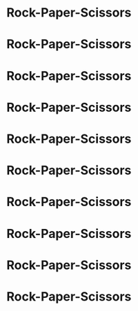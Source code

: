 # Rock-Paper-Scissors
# Rock-Paper-Scissors
# Rock-Paper-Scissors
# Rock-Paper-Scissors
# Rock-Paper-Scissors
# Rock-Paper-Scissors
# Rock-Paper-Scissors
# Rock-Paper-Scissors
# Rock-Paper-Scissors
# Rock-Paper-Scissors
